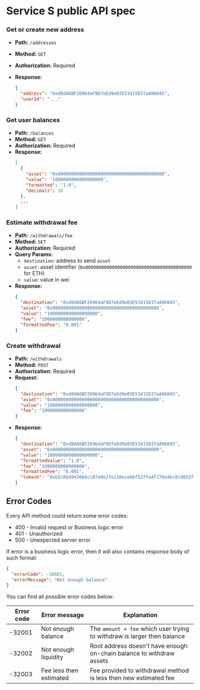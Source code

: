 # Service S public API spec

### Get or create new address

- **Path:** `/addresses`
- **Method:** `GET`
- **Authorization:** Required
- **Response:**

  ```json
  {
    "address": "0xd8dA6BF26964aF9D7eEd9e03E53415D37aA96045",
    "userId": "..."
  }
  ```

### Get user balances

- **Path:** `/balances`
- **Method:** `GET`
- **Authorization:** Required
- **Response:**
  ```json
  [
    {
      "asset": "0x0000000000000000000000000000000000000000",
      "value": "1000000000000000000",
      "formatted": "1.0",
      "decimals": 18
    },
    ...
  ]
  ```

### Estimate withdrawal fee

- **Path:** `/withdrawals/fee`
- **Method:** `GET`
- **Authorization:** Required
- **Query Params:**
  - `destination`: address to send `asset`
  - `asset`: asset identifier (`0x0000000000000000000000000000000000000000` for ETH)
  - `value`: value in wei
- **Response:**
  ```json
  {
    "destination": "0xd8dA6BF26964aF9D7eEd9e03E53415D37aA96045",
    "asset": "0x0000000000000000000000000000000000000000",
    "value": "1000000000000000000",
    "fee": "1000000000000000",
    "formattedFee": "0.001"
  }
  ```

### Create withdrawal

- **Path:** `/withdrawals`
- **Method:** `POST`
- **Authorization:** Required
- **Request:**
  ```json
  {
    "destination": "0xd8dA6BF26964aF9D7eEd9e03E53415D37aA96045",
    "asset": "0x0000000000000000000000000000000000000000",
    "value": "1000000000000000000",
    "fee": "1000000000000000"
  }
  ```
- **Response:**
  ```json
  {
    "destination": "0xd8dA6BF26964aF9D7eEd9e03E53415D37aA96045",
    "asset": "0x0000000000000000000000000000000000000000",
    "value": "1000000000000000000",
    "formattedValue": "1.0",
    "fee": "1000000000000000",
    "formattedFee": "0.001",
    "txHash": "0xb5c8bd9430b6cc87a0e2fe110ece6bf527fa4f170a4bc8cd032f768fc5219838"
  }
  ```

## Error Codes

Every API method could return some error codes:

- 400 - Invalid request or Business logic error
- 401 - Unauthorized
- 500 - Unexpected server error

If error is a business logic error, then it will also contains response body of such format:

```json
{
  "errorCode": -38001,
  "errorMessage": "Not enough balance"
}
```

You can find all possible error codes below:

| Error code | Error message           | Explanation                                                             |
| ---------- | ----------------------- | ----------------------------------------------------------------------- |
| -32001     | Not enough balance      | The `amount + fee` which user trying to withdraw is larger then balance |
| -32002     | Not enough liquidity    | Root address doesn't have enough on-chain balance to withdraw assets    |
| -32003     | Fee less then estimated | Fee provided to withdrawal method is less then new estimated fee        |
